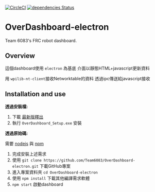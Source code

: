 [![CircleCI](https://circleci.com/gh/Team6083/OverDashboard-electron.svg?style=shield)](https://circleci.com/gh/Team6083/OverDashboard-electron) [![dependencies Status](https://david-dm.org/Team6083/OverDashboard-electron/status.svg)](https://david-dm.org/Team6083/OverDashboard-electron)
# OverDashboard-electron
Team 6083's FRC robot dashboard.
## Overview
這個dashboard使用 `electron` 為基底 介面以靜態HTML+javascript更新資料

用 `wpilib-nt-client`接收Networktable的資料 透過ipc傳送給javascript接收

## Installation and use
**透過安裝檔:**
1. 下載 [最新版釋出](https://github.com/Team6083/OverDashboard-electron/releases) 
1. 執行 `OverDashboard_Setup.exe` 安裝

**透過原始碼:**

需要 [nodejs](https://nodejs.org/) 與 [npm](https://www.npmjs.com/)

1. 完成安裝上述需求
1. 使用 `git clone https://github.com/Team6083/OverDashboard-electron.git` 下載GitHub專案
1. 進入專案資料夾 `cd OverDashboard-electron`
1. 使用 `npm install` 下載其他編譯需求軟體
1. `npm start` 啟動dashboard
